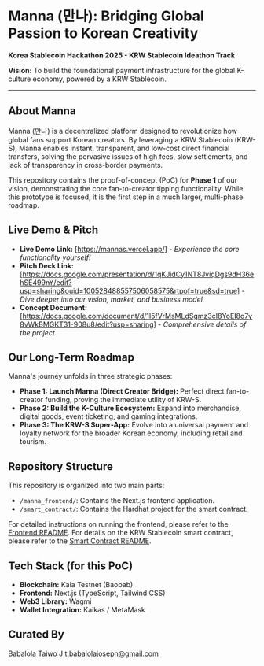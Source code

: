 # Manna (만나): Bridging Global Passion to Korean Creativity

**Korea Stablecoin Hackathon 2025 - KRW Stablecoin Ideathon Track**

**Vision:** To build the foundational payment infrastructure for the global K-culture economy, powered by a KRW Stablecoin.

---

## About Manna

Manna (만나) is a decentralized platform designed to revolutionize how global fans support Korean creators. By leveraging a KRW Stablecoin (KRW-S), Manna enables instant, transparent, and low-cost direct financial transfers, solving the pervasive issues of high fees, slow settlements, and lack of transparency in cross-border payments.

This repository contains the proof-of-concept (PoC) for **Phase 1** of our vision, demonstrating the core fan-to-creator tipping functionality. While this prototype is focused, it is the first step in a much larger, multi-phase roadmap.

## Live Demo & Pitch

- **Live Demo Link:** [https://mannas.vercel.app/] - *Experience the core functionality yourself!*
- **Pitch Deck Link:** [https://docs.google.com/presentation/d/1qKJidCy1NT8JviqDgs9dH36ehSE499nY/edit?usp=sharing&ouid=100528488557506058575&rtpof=true&sd=true] - *Dive deeper into our vision, market, and business model.*
- **Concept Document:** [https://docs.google.com/document/d/1I5fVrMsMLdSgmz3cI8YoEI8o7y8vWkBMGKT31-908u8/edit?usp=sharing] - *Comprehensive details of the project.*

## Our Long-Term Roadmap

Manna's journey unfolds in three strategic phases:

- **Phase 1: Launch Manna (Direct Creator Bridge):** Perfect direct fan-to-creator funding, proving the immediate utility of KRW-S.
- **Phase 2: Build the K-Culture Ecosystem:** Expand into merchandise, digital goods, event ticketing, and gaming integrations.
- **Phase 3: The KRW-S Super-App:** Evolve into a universal payment and loyalty network for the broader Korean economy, including retail and tourism.

## Repository Structure

This repository is organized into two main parts:
- `/manna_frontend/`: Contains the Next.js frontend application.
- `/smart_contract/`: Contains the Hardhat project for the smart contract.

For detailed instructions on running the frontend, please refer to the [Frontend README](./manna_frontend/README.md).
For details on the KRW Stablecoin smart contract, please refer to the [Smart Contract README](./smart_contract/README.md).

## Tech Stack (for this PoC)

- **Blockchain:** Kaia Testnet (Baobab)
- **Frontend:** Next.js (TypeScript, Tailwind CSS)
- **Web3 Library:** Wagmi
- **Wallet Integration:** Kaikas / MetaMask

##  Curated By 
Babalola Taiwo J
t.babalolajoseph@gmail.com

